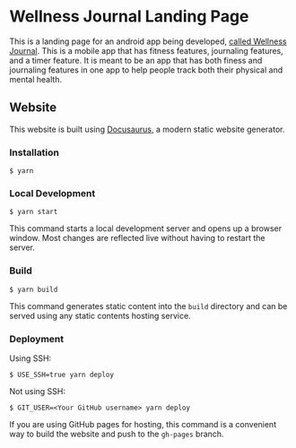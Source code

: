 # Wellness Journal Landing Page
This is a landing page for an android app being developed, [called Wellness Journal](https://github.com/aklambert/Wellness-Journal). This is a mobile app that has fitness features, journaling features, and a timer feature. It is meant to be an app that has both finess and journaling features in one app to help people track both their physical and mental health.


## Website

This website is built using [Docusaurus](https://docusaurus.io/), a modern static website generator.

### Installation

```
$ yarn
```

### Local Development

```
$ yarn start
```

This command starts a local development server and opens up a browser window. Most changes are reflected live without having to restart the server.

### Build

```
$ yarn build
```

This command generates static content into the `build` directory and can be served using any static contents hosting service.

### Deployment

Using SSH:

```
$ USE_SSH=true yarn deploy
```

Not using SSH:

```
$ GIT_USER=<Your GitHub username> yarn deploy
```

If you are using GitHub pages for hosting, this command is a convenient way to build the website and push to the `gh-pages` branch.
